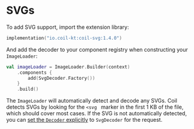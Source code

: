 # SVGs

To add SVG support, import the extension library:

```kotlin
implementation("io.coil-kt:coil-svg:1.4.0")
```

And add the decoder to your component registry when constructing your `ImageLoader`:

```kotlin
val imageLoader = ImageLoader.Builder(context)
    .components {
        add(SvgDecoder.Factory())
    }
    .build()
```

The `ImageLoader` will automatically detect and decode any SVGs. Coil detects SVGs by looking for the `<svg ` marker in the first 1 KB of the file, which should cover most cases. If the SVG is not automatically detected, you can [set the `Decoder` explicitly](../api/coil-base/coil.request/-image-request/-builder/decoder.html) to `SvgDecoder` for the request.
